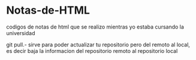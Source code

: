 # Notas-de-HTML
codigos de notas de html que se realizo mientras yo estaba cursando la universidad

git pull.- sirve para poder actualizar tu repositorio pero del remoto al local, es decir baja la informacion del repositorio remoto al repositorio local
